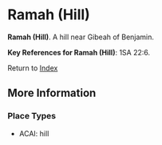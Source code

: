 # Ramah (Hill)
**Ramah (Hill)**. 
A hill near Gibeah of Benjamin. 




**Key References for Ramah (Hill)**: 
1SA 22:6. 






Return to [Index](00-Index.md)

## More Information

### Place Types

* ACAI: hill





